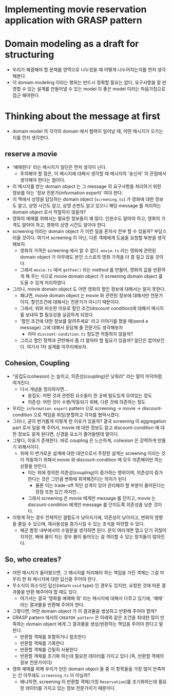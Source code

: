 # Implementing movie reservation application with GRASP pattern

# Domain modeling as a draft for structuring
- 우리가 해결해야 할 문제를 영역으로 나누었을 때 어떻게 나누어지는지를 먼저 생각해본다. 
- 이 domain modeling 이라는 행위는 반드시 정확할 필요는 없다, 요구사항을 잘 반영할 수 있는 설계를 만들어낼 수 있는 model 이 좋은 model 이라는 마음가짐으로 접근 해야한다. 

# Thinking about the message at first
- domain model 의 각각의 domain 에서 협력이 일어날 때, 어떤 메시지가 오가는지를 먼저 생각한다. 
## reserve a movie
- '예매한다' 라는 메시지가 일단은 먼저 생각이 난다.
  - 주의해야 할 점은, 이 메시지에 대해서 생각할 때 메시지의 '송신자' 의 관점에서 생각해야 한다는 점이다.
- 이 메시지를 받는 domain object 는 그 message 의 요구사항을 처리하기 위한 정보를 아는 '정보 전문가(information expert)' 여야 한다.
- 이 책에서 상영을 담당하는 domain object (`screening.ts`) 가 영화에 대한 정보도 알고, 상영 시간도 알고, 상영 순번도 알고 있으니 해당 message 를 처리하는 domain object 로서 적절하지 않을까?
- 영화의 예매를 위해서는 필요한 정보들이 꽤 많다. 인원수도 알아야 하고, 영화의 가격도 알아야 하고, 영화의 상영 시간도 알아야 한다. 
- screening 이라는 domain object 가 이런 일을 혼자서 전부 할 수 있을까? 부담스러울 것이다. 여기서 screening 이 아닌, 다른 객체에게 도움을 요청할 부분을 생각해보자.
  - 영화의 가격은 screening 에서 알 수 없다. `movie.ts` 라는 영화에 관련된 domain object 가 아무래도 본인 스스로의 영화 가격을 더 잘 알고 있을 것이다.
  - 그래서 `movie.ts` 에서 `getFee()` 라는 method 를 만들어, 영화의 값을 반환하게 해 주는 식으로 movie domain object 가 screening domain object 를 도울 수 있게 처리하였다.
- 그러나, movie domain object 도 어떤 영화의 할인 정보에 대해서는 알지 못한다.
  - 왜냐면, movie domain object 는 movie 와 관련된 정보에 대해서만 전문가이지, 할인조건에 대해서는 전문가가 아니기 때문이다. 
  - 그래서, 위와 비슷한 이유로 할인 조건(discount condition)에 대해서 메시지를 보내야 할 필요성을 실감하게 되었다.
  - '할인 조건에 대한 정보를 알려주세요' 라고 이야기를 했을 때(send a message) 그에 대해서 응답해 줄 전문가도 생각해보자 
    - 아마 `discount-condition.ts` 정도면 적절하지 않을까?
  - 그리고 할인 정책과 관련해서 좀 더 알아야 할 필요가 있을까? 일단은 없어보인다. 여기서 1차 설계를 마무리해보자.

## Cohesion, Coupling
- "응집도(cohesion) 는 높이고, 의존성(coupling)은 낮춰라" 라는 말이 미덕처럼 여겨진다.
  - 다시 개념을 정리하자면...
    - 응집도: 어떤 것과 관련된 요소들이 한 곳에 밀도있게 모여있는 정도
    - 의존성: 어떤 것이 수행/작동되기 위해, 다른 것에 의존하는 정도 
- 우리는 `information expert` pattern 으로 screening -> movie -> discount-condition 으로 책임을 위임/분할하고 각자를 협력시켰다.
- 그러나, 굳이 번거롭게 이렇게 한 이유가 있을까? 결국 screening 이 aggregation part 로서 일을 해 주어서, movie 에 대한 정보도 알고 discount-condition 에 대한 정보도 알게 된다면, 신경쓸 요소가 줄어들텐데 말이다. 
- 그렇다, 이유가 존재한다. 바로 coupling 은 느슨하게, cohesion 은 강력하게 만들기 위해서이다. 
  - 위에 이 번거로운 설계에 대한 대안으로서 주장한 설계는 screening 이라는 것이 작동하기 위해서 movie 와 discount-condition 에 모두 의존해야만 하는 상황을 만든다.
    - 이는 위에 정의한 의존성(coupling)이 증가하는 행위이며, 의존성이 증가한다는 것은 그만큼 변화에 취약해진다는 의미가 된다
      - 물론 이는 trade-off 적인 성격이 있어 관리해야 할 부분이 줄어든다는 장점 또한 있긴 하지만...
    - 그래서 screening 은 movie 에게만 message 를 던지고, movie 는 discount-condition 에게만 message 를 던지도록 의존성을 낮춘 것이다. 
- 이렇게 하는 경우 전체적인 결합도가 낮아지기에, 의존성이 낮아지고, 변화의 영향을 줄일 수 있으며, 재사용성을 증가시킬 수 있는 초석을 마련할 수 있다.
  - 해군 함정 내부에서의 수밀문을 생각하면 된다. 문이 여러개면 열고 닫기 귀찮아 지지만, 배에 물이 차는 경우 물이 들어오는 걸 격리할 수 있는 장치들이 많아진다.

## So, who creates?
- 어떤 메시지가 들어왔으면, 그 메시지를 처리해야 하는 책임을 가진 객체는 그걸 마무리 한 뒤 메시지에 대한 답신을 주어야 한다.
- 무소식이 희소식인 답신(return `void` type) 인 경우도 있지만, 요청한 것에 따른 결과물을 반환 해주어야 할 때도 있다.
  - 여기서는 결국 '영화를 예매해 줘' 라는 메시지에 대해서 다루고 있기에, '예매' 라는 결과물을 반환해 주어야 한다.
- 그렇다면, 어떤 domain object 가 이 결과물을 생성하고 반환해 주어야 할까?
- GRASP pattern 에서의 `CREATOR pattern` 은 아래와 같은 조건을 최대한 많이 만족하는 domain object 에게 그 결과물을 생성/반환하는 책임을 주어야 한다고 말한다.
  - 반환할 객체를 포함하거나 참조한다
  - 반환할 객체를 기록한다
  - 반환할 객체를 긴밀히 사용한다
  - 반환할 객체를 초기화 하는데 필요한 데이터를 가지고 있다 (즉, 반환할 객체의 정보 전문가이다)
- 영화 예매를 위해 우리가 만든 domain object 들 중 이 항목들을 가장 많이 만족하는 건 아무래도 `screening.ts` 이 아닐까?
  - 왜냐하면, screening 이 반환할 객체(가칭 `Reservation`)를 초기화하는데 필요한 데이터를 가지고 있는 정보 전문가이기 때문이다.